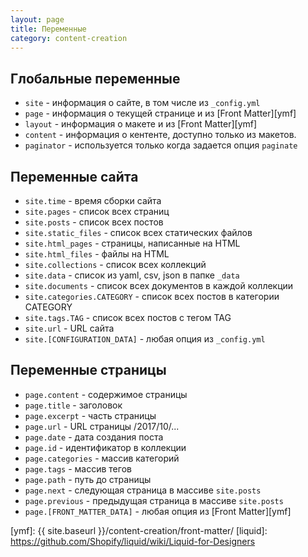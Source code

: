 ```yaml
---
layout: page
title: Переменные
category: content-creation
---
```

## Глобальные переменные
- `site` - информация о сайте, в том числе из `_config.yml`
- `page` - информация о текущей странице и из [Front Matter][ymf]
- `layout` - информация о макете и из [Front Matter][ymf]
- `content` - информация о кентенте, доступно только из макетов.
- `paginator` - используется только когда задается опция `paginate`

## Переменные сайта
- `site.time` - время сборки сайта
- `site.pages` - список всех страниц
- `site.posts` - список всех постов
- `site.static_files` - список всех статических файлов
- `site.html_pages` - страницы, написанные на HTML
- `site.html_files` - файлы на HTML
- `site.collections` - список всех коллекций
- `site.data` - список из yaml, csv, json в папке `_data`
- `site.documents` - список всех документов в каждой коллекции
- `site.categories.CATEGORY` - список всех постов в категории CATEGORY
- `site.tags.TAG` - список всех постов с тегом TAG
- `site.url` - URL сайта
- `site.[CONFIGURATION_DATA]` - любая опция из `_config.yml`

## Переменные страницы
- `page.content` - содержимое страницы
- `page.title` - заголовок
- `page.excerpt` - часть страницы
- `page.url` - URL страницы /2017/10/...
- `page.date` - дата создания поста
- `page.id` - идентификатор в коллекции
- `page.categories` - массив категорий
- `page.tags` - массив тегов
- `page.path` - путь до страницы
- `page.next` - следующая страница в массиве `site.posts`
- `page.previous` - предыдущая страница в массиве `site.posts`
- `page.[FRONT_MATTER_DATA]` - любая опция из [Front Matter][ymf]

[ymf]: {{ site.baseurl }}/content-creation/front-matter/
[liquid]: https://github.com/Shopify/liquid/wiki/Liquid-for-Designers
